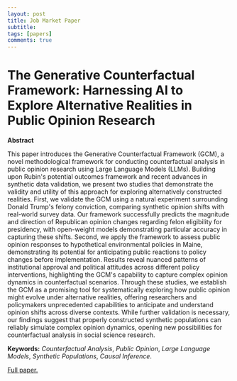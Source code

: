 ```yaml
---
layout: post
title: Job Market Paper
subtitle: 
tags: [papers]
comments: true
---
```


# The Generative Counterfactual Framework: Harnessing AI to Explore Alternative Realities in Public Opinion Research #

**Abstract**

This paper introduces the Generative Counterfactual Framework (GCM), a novel methodological framework for conducting counterfactual analysis in public opinion research using Large Language Models (LLMs). Building upon Rubin's potential outcomes framework and recent advances in synthetic data validation, we present two studies that demonstrate the validity and utility of this approach for exploring alternatively constructed realities. First, we validate the GCM using a natural experiment surrounding Donald Trump's felony conviction, comparing synthetic opinion shifts with real-world survey data. Our framework successfully predicts the magnitude and direction of Republican opinion changes regarding felon eligibility for presidency, with open-weight models demonstrating particular accuracy in capturing these shifts. Second, we apply the framework to assess public opinion responses to hypothetical environmental policies in Maine, demonstrating its potential for anticipating public reactions to policy changes before implementation. Results reveal nuanced patterns of institutional approval and political attitudes across different policy interventions, highlighting the GCM's capability to capture complex opinion dynamics in counterfactual scenarios. Through these studies, we establish the GCM as a promising tool for systematically exploring how public opinion might evolve under alternative realities, offering researchers and policymakers unprecedented capabilities to anticipate and understand opinion shifts across diverse contexts. While further validation is necessary, our findings suggest that properly constructed synthetic populations can reliably simulate complex opinion dynamics, opening new possibilities for counterfactual analysis in social science research.

**Keywords:** *Counterfactual Analysis*, *Public Opinion*, *Large Language Models*, *Synthetic Populations*, *Causal Inference*.

[Full paper.](https://drive.google.com/file/d/1AwGpOQKDsPK90lvMPKso6xCkv_DE3aqe/view?usp=sharing)

